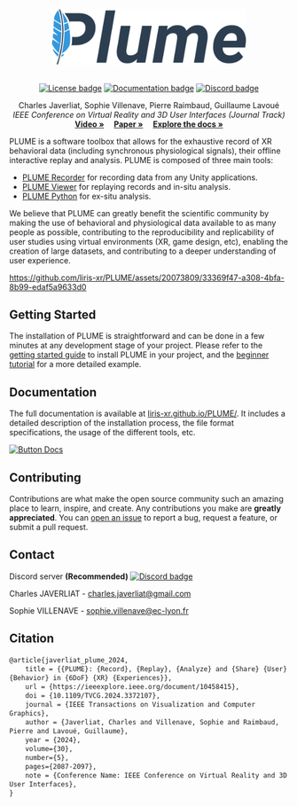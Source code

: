 <div align="center">
    <a href="https://github.com/liris-xr/PLUME">
        <picture>
            <source media="(prefers-color-scheme: dark)" srcset="docs/images/plume_logo_dark.png">
            <source media="(prefers-color-scheme: light)" srcset="docs/images/plume_logo_light.png">
            <img alt="PLUME banner." src="docs/images/plume_logo_light.png" width="350">
        </picture>
    </a><br/><br/>
    <p>
        <a href="https://opensource.org/license/gpl-3-0"><img alt="License badge" src="https://img.shields.io/badge/license-GPLv3-blue.svg"/></a>
        <a href="https://github.com/liris-xr/PLUME/actions/workflows/docs.yml"><img alt="Documentation badge" src="https://github.com/liris-xr/PLUME/actions/workflows/docs.yml/badge.svg"/></a>
        <a href="https://discord.gg/c3evqEWMge"><img alt="Discord badge" src="https://img.shields.io/discord/1151165491767935107?logo=discord&logoColor=white&label=discord"/></a>
    </p>
</div>
<p align="center">
    Charles Javerliat, Sophie Villenave, Pierre Raimbaud, Guillaume Lavoué
    <br />
    <em>IEEE Conference on Virtual Reality and 3D User Interfaces (Journal Track)</em>
    <br />
    <a href="https://www.youtube.com/watch?v=_6krSw7fNqg"><strong>Video »</strong></a>&emsp;
    <a href="https://hal.science/hal-04488824"><strong>Paper »</strong></a>&emsp;
    <a href="https://liris-xr.github.io/PLUME/"><strong>Explore the docs »</strong></a>
    <br />
</p>

PLUME is a software toolbox that allows for the exhaustive record of XR behavioral data (including synchronous physiological signals), their offline interactive replay and analysis. PLUME is composed of three main tools:

- [PLUME Recorder](https://www.github.com/liris-xr/PLUME-Recorder) for recording data from any Unity applications.
- [PLUME Viewer](https://www.github.com/liris-xr/PLUME-Viewer) for replaying records and in-situ analysis.
- [PLUME Python](https://www.github.com/liris-xr/PLUME-Python) for ex-situ analysis.

We believe that PLUME can greatly benefit the scientific community by making the use of behavioral and physiological data available to as many people as possible, contributing to the reproducibility and replicability of user studies using virtual environments (XR, game design, etc), enabling the creation of large datasets, and contributing to a deeper understanding of user experience.

https://github.com/liris-xr/PLUME/assets/20073809/33369f47-a308-4bfa-8b99-edaf5a9633d0

## Getting Started

The installation of PLUME is straightforward and can be done in a few minutes at any development stage of your project. Please refer to the [getting started guide](https://liris-xr.github.io/PLUME/learn/get-started/) to install PLUME in your project, and the [beginner tutorial](https://liris-xr.github.io/PLUME/learn/tutorials/beginner/basics/introduction/) for a more detailed example.


## Documentation

The full documentation is available at [liris-xr.github.io/PLUME/](https://liris-xr.github.io/PLUME/). It includes a detailed description of the installation process, the file format specifications, the usage of the different tools, etc.

[![Button Docs]][Explore the docs]

## Contributing

Contributions are what make the open source community such an amazing place to learn, inspire, and create. Any contributions you make are **greatly appreciated**. You can [open an issue](https://github.com/liris-xr/PLUME/issues) to report a bug, request a feature, or submit a pull request.

## Contact

Discord server **(Recommended)** <a href="https://discord.gg/c3evqEWMge">
            <img alt="Discord badge" src="https://img.shields.io/discord/1151165491767935107?logo=discord&logoColor=white&label=discord"/>
        </a>

Charles JAVERLIAT - charles.javerliat@gmail.com

Sophie VILLENAVE - sophie.villenave@ec-lyon.fr

## Citation
```
@article{javerliat_plume_2024,
	title = {{PLUME}: {Record}, {Replay}, {Analyze} and {Share} {User} {Behavior} in {6DoF} {XR} {Experiences}},
	url = {https://ieeexplore.ieee.org/document/10458415},
	doi = {10.1109/TVCG.2024.3372107},
	journal = {IEEE Transactions on Visualization and Computer Graphics},
	author = {Javerliat, Charles and Villenave, Sophie and Raimbaud, Pierre and Lavoué, Guillaume},
	year = {2024},
	volume={30},
	number={5},
	pages={2087-2097},
	note = {Conference Name: IEEE Conference on Virtual Reality and 3D User Interfaces},
}
```

[Button Docs]: https://img.shields.io/badge/Explore%20the%20docs-%E2%86%92-brightgreen
[Explore the docs]: https://liris-xr.github.io/PLUME/
